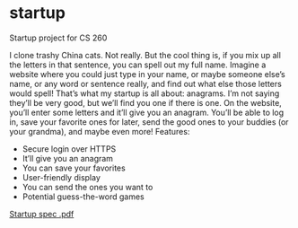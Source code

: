 # startup
Startup project for CS 260

I clone trashy China cats.
Not really. But the cool thing is, if you mix up all the letters in that sentence, you can spell out my full name.  Imagine a website where you could just type in your name, or maybe someone else’s name, or any word or sentence really, and find out what else those letters would spell! That’s what my startup is all about: anagrams. I’m not saying they’ll be very good, but we’ll find you one if there is one. On the website, you’ll enter some letters and it’ll give you an anagram. You’ll be able to log in, save your favorite ones for later, send the good ones to your buddies (or your grandma), and maybe even more!
Features:
-	Secure login over HTTPS
-	It’ll give you an anagram
-	You can save your favorites
-	User-friendly display
-	You can send the ones you want to
-	Potential guess-the-word games

[Startup spec .pdf](https://github.com/ccchase7/startup/files/10525312/Startup.spec.pdf)
